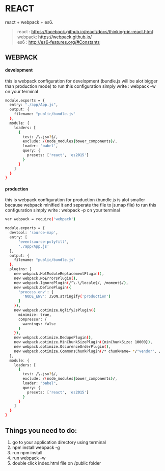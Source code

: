 # REACT
react + webpack + es6.

> react  : https://facebook.github.io/react/docs/thinking-in-react.html  
> webpack: https://webpack.github.io/   
> es6    : http://es6-features.org/#Constants

## WEBPACK
#### development
this is webpack configuration for development (bundle.js will be alot bigger than production mode) to run this configuration simply write : webpack -w on your terminal
```sh
module.exports = {
  entry: "./app/App.js",
  output: {
    filename: "public/bundle.js"
  },
  module: {
    loaders: [
      {
        test: /\.jsx?$/,
        exclude: /(node_modules|bower_components)/,
        loader: 'babel',
        query: {
          presets: ['react', 'es2015']
        }
      }
    ]
  }
}
```

#### production
this is webpack configuration for production (bundle.js is alot smaller because webpack minified it and seperate the file to js.map file) to run this configuration simply write : webpack -p on your terminal
```sh
var webpack = require('webpack')

module.exports = {
  devtool: 'source-map',
  entry: [
      'eventsource-polyfill',
      './app/App.js'
  ],
  output: {
    filename: "public/bundle.js"
  },
  plugins: [
    new webpack.HotModuleReplacementPlugin(),
    new webpack.NoErrorsPlugin(),
    new webpack.IgnorePlugin(/^\.\/locale$/, /moment$/),
    new webpack.DefinePlugin({
      'process.env': {
        'NODE_ENV': JSON.stringify('production')
      }
    }),
    new webpack.optimize.UglifyJsPlugin({
      minimize: true,
      compressor: {
        warnings: false
      }
    }),
    new webpack.optimize.DedupePlugin(),
    new webpack.optimize.MinChunkSizePlugin({minChunkSize: 10000}),
    new webpack.optimize.OccurenceOrderPlugin(),
    new webpack.optimize.CommonsChunkPlugin(/* chunkName= */"vendor", /* filename= */"public/vendor.bundle.js")
  ],
  module: {
    loaders: [
      {
        test: /\.jsx?$/,
        exclude: /(node_modules|bower_components)/,
        loader: "babel",
        query: {
          presets: ['react', 'es2015']
        }
      }
    ]
  }
}
```
## Things you need to do:
1. go to your application directory using terminal  
2. npm install webpack -g
2. run npm install
3. run webpack -w
4. double click index.html file on /public folder
